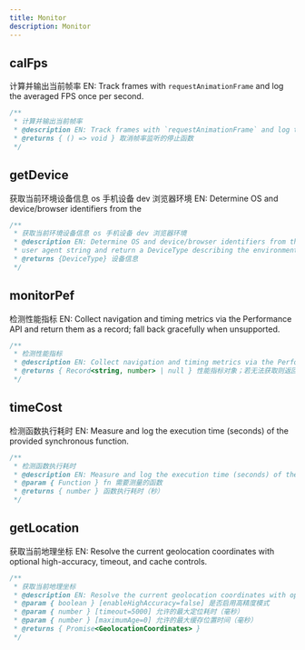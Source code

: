 ```yaml
---
title: Monitor
description: Monitor
---
```


## calFps

计算并输出当前帧率
EN: Track frames with `requestAnimationFrame` and log the averaged FPS once per second.

```ts
/**
 * 计算并输出当前帧率
 * @description EN: Track frames with `requestAnimationFrame` and log the averaged FPS once per second.
 * @returns { () => void } 取消帧率监听的停止函数
 */
```

## getDevice

获取当前环境设备信息 os 手机设备 dev 浏览器环境
EN: Determine OS and device/browser identifiers from the

```ts
/**
 * 获取当前环境设备信息 os 手机设备 dev 浏览器环境
 * @description EN: Determine OS and device/browser identifiers from the
 * user agent string and return a DeviceType describing the environment.
 * @returns {DeviceType} 设备信息
 */
```

## monitorPef

检测性能指标
EN: Collect navigation and timing metrics via the Performance API and return them as a record; fall back gracefully when unsupported.

```ts
/**
 * 检测性能指标
 * @description EN: Collect navigation and timing metrics via the Performance API and return them as a record; fall back gracefully when unsupported.
 * @returns { Record<string, number> | null } 性能指标对象；若无法获取则返回 null
 */
```

## timeCost

检测函数执行耗时
EN: Measure and log the execution time (seconds) of the provided synchronous function.

```ts
/**
 * 检测函数执行耗时
 * @description EN: Measure and log the execution time (seconds) of the provided synchronous function.
 * @param { Function } fn 需要测量的函数
 * @returns { number } 函数执行耗时（秒）
 */
```

## getLocation

获取当前地理坐标
EN: Resolve the current geolocation coordinates with optional high-accuracy, timeout, and cache controls.

```ts
/**
 * 获取当前地理坐标
 * @description EN: Resolve the current geolocation coordinates with optional high-accuracy, timeout, and cache controls.
 * @param { boolean } [enableHighAccuracy=false] 是否启用高精度模式
 * @param { number } [timeout=5000] 允许的最大定位耗时（毫秒）
 * @param { number } [maximumAge=0] 允许的最大缓存位置时间（毫秒）
 * @returns { Promise<GeolocationCoordinates> }
 */
```
